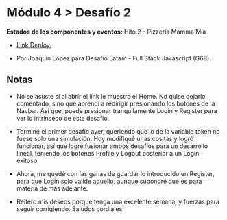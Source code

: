<h1>Módulo 4 > Desafío 2 </h1>
<p><b>Estados de los componentes y eventos:</b> Hito 2 - Pizzería Mamma Mía<br/></p>
<ul>
  <li><a href="https://modulo4-desafio2.vercel.app/"><p>Link Deploy.</p></a></li>
  <li><p>Por Joaquín López para Desafío Latam - Full Stack Javascript (G68).</p></li>
</ul>

<h2>Notas</h2>
<ul>
  <li><p>No se asuste si al abrir el link le muestra el Home. No quise dejarlo comentado, sino que aprendí a redirigir presionando los botones de la Navbar. Así que, puede presionar tranquilamente Login y Register para ver lo intrínseco de este desafío.</p></li>
  <li><p>Terminé el primer desafío ayer, queriendo que lo de la variable token no fuese solo una simulación. Hoy modifiqué unas cositas y logró funcionar, así que logré fusionar ambos desafíos para un desarrollo lineal, teniendo los botones Profile y Logout posterior a un Login exitoso.</p></li>
  <li><p>Ahora, me quedé con las ganas de guardar lo introducido en Register, para que Login solo valide aquello, aunque supondré que es para materia de más adelante.</p></li>
  <li><p>Reitero mis deseos porque tenga una excelente semana, y fuerzas para seguir corrigiendo. Saludos cordiales.</p></li>
</ul>




 
 
